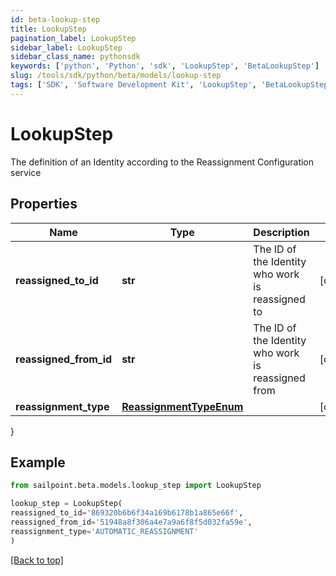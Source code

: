 ```yaml
---
id: beta-lookup-step
title: LookupStep
pagination_label: LookupStep
sidebar_label: LookupStep
sidebar_class_name: pythonsdk
keywords: ['python', 'Python', 'sdk', 'LookupStep', 'BetaLookupStep']
slug: /tools/sdk/python/beta/models/lookup-step
tags: ['SDK', 'Software Development Kit', 'LookupStep', 'BetaLookupStep']
---
```


# LookupStep

The definition of an Identity according to the Reassignment Configuration service

## Properties

| Name | Type | Description | Notes |
| --- | --- | --- | --- |
| **reassigned_to_id** | **str** | The ID of the Identity who work is reassigned to | [optional] |
| **reassigned_from_id** | **str** | The ID of the Identity who work is reassigned from | [optional] |
| **reassignment_type** | [**ReassignmentTypeEnum**](reassignment-type-enum) |  | [optional] |

}

## Example

```python
from sailpoint.beta.models.lookup_step import LookupStep

lookup_step = LookupStep(
reassigned_to_id='869320b6b6f34a169b6178b1a865e66f',
reassigned_from_id='51948a8f306a4e7a9a6f8f5d032fa59e',
reassignment_type='AUTOMATIC_REASSIGNMENT'
)

```

[[Back to top]](#)
